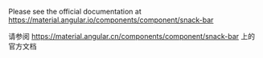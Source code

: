 Please see the official documentation at https://material.angular.io/components/component/snack-bar

请参阅 https://material.angular.cn/components/component/snack-bar 上的官方文档
